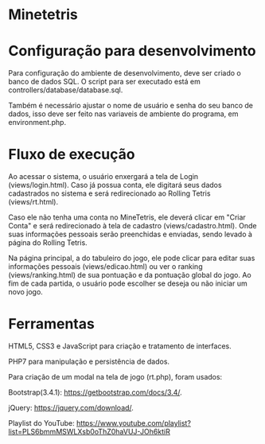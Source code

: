 # Minetetris

# Configuração para desenvolvimento
Para configuração do ambiente de desenvolvimento, deve ser criado o banco de dados SQL. O script para ser executado está em controllers/database/database.sql.

Também é necessário ajustar o nome de usuário e senha do seu banco de dados, isso deve ser feito nas variaveis de ambiente do programa, em environment.php.

# Fluxo de execução
Ao acessar o sistema, o usuário enxergará a tela de Login (views/login.html). Caso já possua conta, ele digitará seus dados cadastrados no sistema e será redirecionado ao Rolling Tetris (views/rt.html). 

Caso ele não tenha uma conta no MineTetris, ele deverá clicar em "Criar Conta" e será redirecionado à tela de cadastro (views/cadastro.html). Onde suas informações pessoais serão preenchidas e enviadas, sendo levado à página do Rolling Tetris.

Na página principal, a do tabuleiro do jogo, ele pode clicar para editar suas informações pessoais (views/edicao.html) ou ver o ranking (views/ranking.html) de sua pontuação e da pontuação global do jogo. Ao fim de cada partida, o usuário pode escolher se deseja ou não iniciar um novo jogo.

# Ferramentas
HTML5, CSS3 e JavaScript para criação e tratamento de interfaces.

PHP7 para manipulação e persistência de dados.

Para criação de um modal na tela de jogo (rt.php), foram usados:

Bootstrap(3.4.1): https://getbootstrap.com/docs/3.4/.

jQuery: https://jquery.com/download/.

Playlist do YouTube: https://www.youtube.com/playlist?list=PLS6bmmMSWLXsb0oThZ0haVUJ-JOh6ktiR
